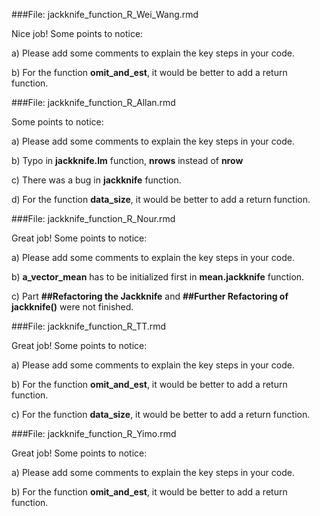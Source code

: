 
###File: jackknife_function_R_Wei_Wang.rmd

Nice job!
Some points to notice:

a) Please add some comments to explain the key steps in your code.

b) For the function **omit_and_est**, it would be better to add a return function.



###File: jackknife_function_R_Allan.rmd

Some points to notice:

a) Please add some comments to explain the key steps in your code.

b) Typo in **jackknife.lm** function, **nrows** instead of **nrow**

c) There was a bug in **jackknife** function.

d) For the function **data_size**, it would be better to add a return function.


###File: jackknife_function_R_Nour.rmd

Great job!
Some points to notice:

a) Please add some comments to explain the key steps in your code.

b) **a_vector_mean** has to be initialized first in **mean.jackknife** function.

c) Part **##Refactoring the Jackknife** and **##Further Refactoring of jackknife()** were not finished.

###File: jackknife_function_R_TT.rmd

Great job!
Some points to notice:

a) Please add some comments to explain the key steps in your code.

b) For the function **omit_and_est**, it would be better to add a return function.

c) For the function **data_size**, it would be better to add a return function.


###File: jackknife_function_R_Yimo.rmd

Great job!
Some points to notice:

a) Please add some comments to explain the key steps in your code.

b) For the function **omit_and_est**, it would be better to add a return function.

